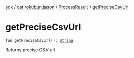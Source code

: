 [sdk](../../index.md) / [cat.rokubun.jason](../index.md) / [ProcessResult](index.md) / [getPreciseCsvUrl](./get-precise-csv-url.md)

# getPreciseCsvUrl

`fun getPreciseCsvUrl(): `[`String`](https://kotlinlang.org/api/latest/jvm/stdlib/kotlin/-string/index.html)

Returns precise CSV url.

